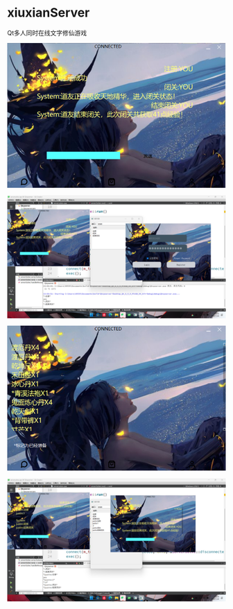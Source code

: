 # xiuxianServer

Qt多人同时在线文字修仙游戏

![](https://github.com/gonggonggnog/xiuxianServer/blob/main/images/1.png)

![](https://github.com/gonggonggnog/xiuxianServer/blob/main/images/2.png)

![](https://github.com/gonggonggnog/xiuxianServer/blob/main/images/3.png)

![](https://github.com/gonggonggnog/xiuxianServer/blob/main/images/4.png)

